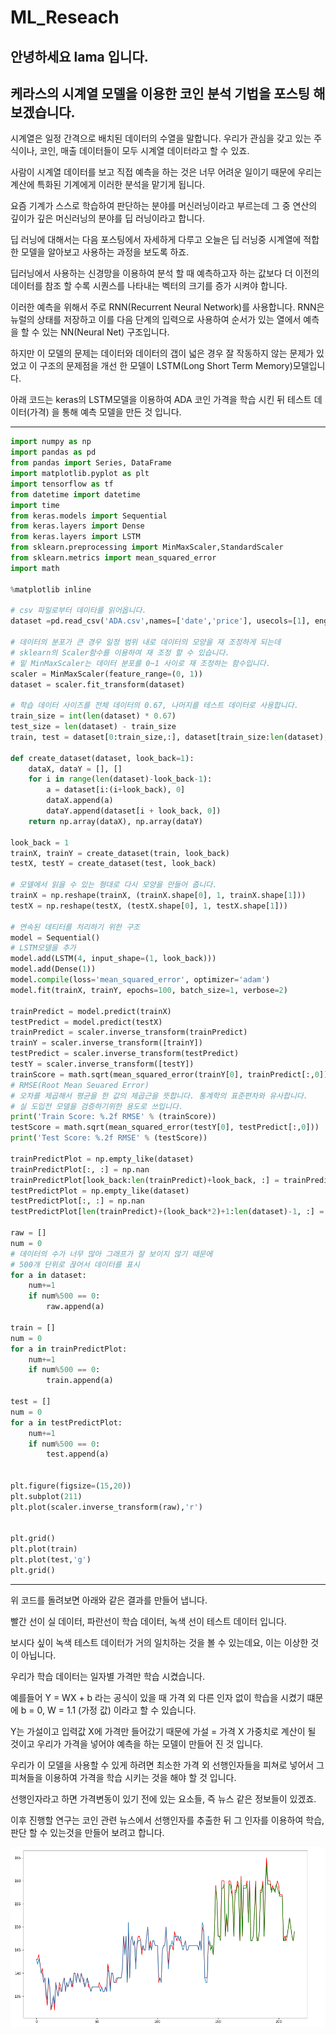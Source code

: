 # ML_Reseach

## 안녕하세요 lama 입니다.
## 케라스의 시계열 모델을 이용한 코인 분석 기법을 포스팅 해 보겠습니다.

시계열은 일정 간격으로 배치된 데이터의 수열을 말합니다. 우리가 관심을 갖고 있는 주식이나, 코인, 매출 데이터들이 모두 시계열 데이터라고 할 수 있죠.

사람이 시계열 데이터를 보고 직접 예측을 하는 것은 너무 어려운 일이기 때문에 우리는 계산에 특화된 기계에게 이러한 분석을 맡기게 됩니다.

요즘 기계가 스스로 학습하여 판단하는 분야를 머신러닝이라고 부르는데 그 중 연산의 깊이가 깊은 머신러닝의 분야를 딥 러닝이라고 합니다.

딥 러닝에 대해서는 다음 포스팅에서 자세하게 다루고 오늘은 딥 러닝중 시계열에 적합한 모델을 알아보고 사용하는 과정을 보도록 하죠.

딥러닝에서 사용하는 신경망을 이용하여 분석 할 때 예측하고자 하는 값보다 더 이전의 데이터를 참조 할 수록 시퀀스를 나타내는 벡터의 크기를 증가 시켜야 합니다. 

이러한 예측을 위해서 주로  RNN(Recurrent Neural Network)를 사용합니다. RNN은 뉴럴의 상태를 저장하고 이를 다음 단계의 입력으로 사용하여 순서가 있는 열에서 예측을 할 수 있는 NN(Neural Net) 구조입니다. 

하지만 이 모델의 문제는 데이터와 데이터의 갭이 넓은 경우 잘 작동하지 않는 문제가 있었고 이 구조의 문제점을 개선 한 모델이 LSTM(Long Short Term Memory)모델입니다. 

아래 코드는 keras의 LSTM모델을 이용하여 ADA 코인 가격을 학습 시킨 뒤 테스트 데이터(가격) 을 통해 예측 모델을 만든 것 입니다.

---

```python
import numpy as np
import pandas as pd
from pandas import Series, DataFrame
import matplotlib.pyplot as plt
import tensorflow as tf
from datetime import datetime
import time
from keras.models import Sequential
from keras.layers import Dense
from keras.layers import LSTM
from sklearn.preprocessing import MinMaxScaler,StandardScaler
from sklearn.metrics import mean_squared_error
import math

%matplotlib inline
 
# csv 파일로부터 데이타를 읽어옵니다.
dataset =pd.read_csv('ADA.csv',names=['date','price'], usecols=[1], engine='python', skipfooter=3)
 
# 데이터의 분포가 큰 경우 일정 범위 내로 데이터의 모양을 재 조정하게 되는데 
# sklearn의 Scaler함수를 이용하여 재 조정 할 수 있습니다.
# 밑 MinMaxScaler는 데이터 분포를 0~1 사이로 재 조정하는 함수입니다.
scaler = MinMaxScaler(feature_range=(0, 1))
dataset = scaler.fit_transform(dataset)
 
# 학습 데이터 사이즈를 전체 데이터의 0.67, 나머지를 테스트 데이터로 사용합니다.
train_size = int(len(dataset) * 0.67)
test_size = len(dataset) - train_size
train, test = dataset[0:train_size,:], dataset[train_size:len(dataset),:]
 
def create_dataset(dataset, look_back=1):
    dataX, dataY = [], []
    for i in range(len(dataset)-look_back-1):
        a = dataset[i:(i+look_back), 0]
        dataX.append(a)
        dataY.append(dataset[i + look_back, 0])
    return np.array(dataX), np.array(dataY)
 
look_back = 1
trainX, trainY = create_dataset(train, look_back)
testX, testY = create_dataset(test, look_back)
 
# 모델에서 읽을 수 있는 형대로 다시 모양을 만들어 줍니다.
trainX = np.reshape(trainX, (trainX.shape[0], 1, trainX.shape[1]))
testX = np.reshape(testX, (testX.shape[0], 1, testX.shape[1]))
 
# 연속된 데티터를 처리하기 위한 구조
model = Sequential()
# LSTM모델을 추가
model.add(LSTM(4, input_shape=(1, look_back)))
model.add(Dense(1))
model.compile(loss='mean_squared_error', optimizer='adam')
model.fit(trainX, trainY, epochs=100, batch_size=1, verbose=2)
 
trainPredict = model.predict(trainX)
testPredict = model.predict(testX)
trainPredict = scaler.inverse_transform(trainPredict)
trainY = scaler.inverse_transform([trainY])
testPredict = scaler.inverse_transform(testPredict)
testY = scaler.inverse_transform([testY])
trainScore = math.sqrt(mean_squared_error(trainY[0], trainPredict[:,0]))
# RMSE(Root Mean Seuared Error)
# 오차를 제곱해서 평균을 한 값의 제곱근을 뜻합니다. 통계학의 표준편차와 유사합니다.
# 실 도입전 모델을 검증하기위한 용도로 쓰입니다.
print('Train Score: %.2f RMSE' % (trainScore))
testScore = math.sqrt(mean_squared_error(testY[0], testPredict[:,0]))
print('Test Score: %.2f RMSE' % (testScore))
 
trainPredictPlot = np.empty_like(dataset)
trainPredictPlot[:, :] = np.nan
trainPredictPlot[look_back:len(trainPredict)+look_back, :] = trainPredict
testPredictPlot = np.empty_like(dataset)
testPredictPlot[:, :] = np.nan
testPredictPlot[len(trainPredict)+(look_back*2)+1:len(dataset)-1, :] = testPredict
 
raw = []
num = 0
# 데이터의 수가 너무 많아 그래프가 잘 보이지 않기 때문에
# 500개 단위로 끊어서 데이터를 표시
for a in dataset:
    num+=1
    if num%500 == 0:
        raw.append(a)
        
train = []
num = 0
for a in trainPredictPlot:
    num+=1
    if num%500 == 0:
        train.append(a)
        
test = []
num = 0
for a in testPredictPlot:
    num+=1
    if num%500 == 0:
        test.append(a)
 
 
plt.figure(figsize=(15,20))
plt.subplot(211)
plt.plot(scaler.inverse_transform(raw),'r')
 
 
plt.grid()
plt.plot(train)
plt.plot(test,'g')
plt.grid()
```

---

위 코드를 돌려보면 아래와 같은 결과를 만들어 냅니다.


빨간 선이 실 데이터, 파란선이 학습 데이터, 녹색 선이 테스트 데이터 입니다.


보시다 싶이 녹색 테스트 데이터가 거의 일치하는 것을 볼 수 있는데요, 이는 이상한 것이 아닙니다.


우리가 학습 데이터는 일자별 가격만 학습 시켰습니다.


예를들어 Y = WX + b 라는 공식이 있을 때 가격 외 다른 인자 없이 학습을 시켰기 떄문에 b = 0, W = 1.1 (가정 값) 이라고 할 수 있습니다.


Y는 가설이고 입력값 X에 가격만 들어갔기 때문에 가설 = 가격 X 가중치로 계산이 될 것이고 우리가 가격을 넣어야 예측을 하는 모델이 만들어 진 것 입니다.


우리가 이 모델을 사용할 수 있게 하려면 최소한 가격 외 선행인자들을 피쳐로 넣어서 그 피쳐들을 이용하여 가격을 학습 시키는 것을 해야 할 것 입니다. 


선행인자라고 하면 가격변동이 있기 전에 있는 요소들, 즉 뉴스 같은 정보들이 있겠죠.


이후 진행할 연구는 코인 관련 뉴스에서 선행인자를 추출한 뒤 그 인자를 이용하여 학습, 판단 할 수 있는것을 만들어 보려고 합니다.

![screensh](./asset/chart1.png)